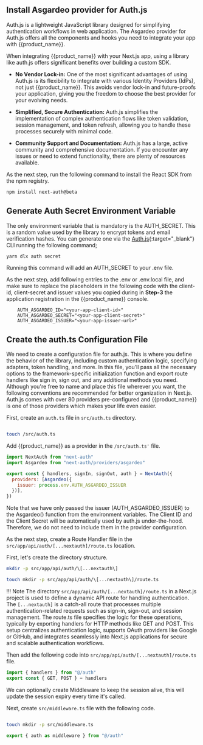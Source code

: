 

## Install Asgardeo provider for Auth.js

Auth.js is a lightweight JavaScript library designed for simplifying authentication workflows in web application. The Asgardeo provider for Auth.js offers all the components and hooks you need to integrate your app with {{product_name}}. 

When integrating {{product_name}} with your Next.js app, using a library like auth.js offers significant benefits over building a custom SDK.

- **No Vendor Lock-in:** One of the most significant advantages of using Auth.js is its flexibility to integrate with various Identity Providers (IdPs), not just {{product_name}}. This avoids vendor lock-in and future-proofs your application, giving you the freedom to choose the best provider for your evolving needs.

- **Simplified, Secure Authentication:** Auth.js simplifies the implementation of complex authentication flows like token validation, session management, and token refresh, allowing you to handle these processes securely with minimal code. 

- **Community Support and Documentation:** Auth.js has a large, active community and comprehensive documentation. If you encounter any issues or need to extend functionality, there are plenty of resources available.

As the next step, run the following command to install the React SDK from the npm registry.

```bash
npm install next-auth@beta

```

## Generate Auth Secret Environment Variable

The only environment variable that is mandatory is the AUTH_SECRET. This is a random value used by the library to encrypt tokens and email verification hashes. You can generate one via the [Auth.js](https://github.com/nextauthjs/cli){:target="_blank"}  CLI running the following command;

```bash
yarn dlx auth secret

```

Running this command will add an AUTH_SECRET to your .env file.

As the next step, add following entries to the .env or .env.local file, and make sure to replace the placeholders in the following code with the client-id, client-secret and issuer values you copied during in **Step-3** the application registration in the {{product_name}} console.

```baproperties sh title=".env.local"
    AUTH_ASGARDEO_ID="<your-app-client-id>"
    AUTH_ASGARDEO_SECRET="<your-app-client-secret>"
    AUTH_ASGARDEO_ISSUER="<your-app-issuer-url>"

```


## Create the auth.ts Configuration File

We need to create a configuration file for auth.js. This is where you define the behavior of the library, including custom authentication logic, specifying adapters, token handling, and more. In this file, you'll pass all the necessary options to the framework-specific initialization function and export route handlers like sign in, sign out, and any additional methods you need.
Although you're free to name and place this file wherever you want, the following conventions are recommended for better organization in Next.js. 
Auth.js comes with over 80 providers pre-configured and {{product_name}} is one of those providers which makes your life even easier.

First, create an `auth.ts` file in `src/auth.ts` directory.

```bash

touch /src/auth.ts

```

Add {{product_name}} as a provider in the `/src/auth.ts'` file.

```javascript title="auth.ts"
import NextAuth from "next-auth"
import Asgardeo from "next-auth/providers/asgardeo"

export const { handlers, signIn, signOut, auth } = NextAuth({
  providers: [Asgardeo({
    issuer: process.env.AUTH_ASGARDEO_ISSUER
  })],
})

```
Note that we have only passed the issuer (AUTH_ASGARDEO_ISSUER) to the Asgardeo() function from the environment variables. The Client ID and the Client Secret will be automatically used by auth.js under-the-hood. Therefore, we do not need to include them in the provider configuration.

As the next step, create a Route Handler file in the `src/app/api/auth/[...nextauth]/route.ts` location. 

First, let's create the directory structure. 

```bash
mkdir -p src/app/api/auth/\[...nextauth\]

touch mkdir -p src/app/api/auth/\[...nextauth\]/route.ts

```

!!! Note
    The directory `src/app/api/auth/[...nextauth]/route.ts` in a Next.js project is used to define a dynamic API route for handling authentication. The `[...nextauth]` is a catch-all route that processes multiple authentication-related requests such as sign-in, sign-out, and session management. The route.ts file specifies the logic for these operations, typically by exporting handlers for HTTP methods like GET and POST. This setup centralizes authentication logic, supports OAuth providers like Google or GitHub, and integrates seamlessly into Next.js applications for secure and scalable authentication workflows.


Then add the following code into `src/app/api/auth/[...nextauth]/route.ts` file. 

```javascript title="route.ts"
import { handlers } from "@/auth" 
export const { GET, POST } = handlers
```


We can optionally create Middleware to keep the session alive, this will update the session expiry every time it's called. 

Next, create `src/middleware.ts` file with the following code. 

```bash

touch mkdir -p src/middleware.ts

```


```javascript title="middleware.ts"
export { auth as middleware } from "@/auth"

```